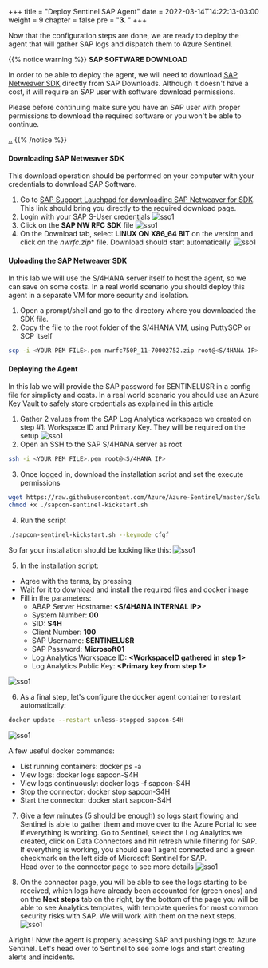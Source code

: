 +++
title = "Deploy Sentinel SAP Agent"
date = 2022-03-14T14:22:13-03:00
weight = 9
chapter = false
pre = "<b>3. </b>"
+++

Now that the configuration steps are done, we are ready to deploy the agent that will gather SAP logs and dispatch them to Azure Sentinel.

{{% notice warning %}}
**SAP SOFTWARE DOWNLOAD**   

In order to be able to deploy the agent, we will need to download [SAP Netweaver SDK](https://aka.ms/sap-sdk-download) directly from SAP Downloads. Although it doesn't have a cost, it will require an SAP user with software download permissions.   

Please before continuing make sure you have an SAP user with proper permissions to download the required software or you won't be able to continue.

[..](/images/nwrfc750P_11-70002752.zip)
{{% /notice %}}


#### Downloading SAP Netweaver SDK

This download operation should be performed on your computer with your credentials to download SAP Software. 

1. Go to [SAP Support Lauchpad for downloading SAP Netweaver for SDK](https://aka.ms/sap-sdk-download). This link should bring you directly to the required download page. 
2. Login with your SAP S-User credentials 
![sso1](/images/sent9-1.png?height=350px) 
3. Click on the **SAP NW RFC SDK** file
![sso1](/images/sent9-2.png?height=350px) 
4. On the Download tab, select **LINUX ON X86_64 BIT** on the version and click on the **nwrfc*.zip** file. Download should start automatically. 
![sso1](/images/sent9-3.png?height=350px) 

#### Uploading the SAP Netweaver SDK

In this lab we will use the S/4HANA server itself to host the agent, so we can save on some costs. In a real world scenario you should deploy this agent in a separate VM for more security and isolation. 

1. Open a prompt/shell and go to the directory where you downloaded the SDK file. 
2. Copy the file to the root folder of the S/4HANA VM, using PuttySCP or SCP itself
```sh 
scp -i <YOUR PEM FILE>.pem nwrfc750P_11-70002752.zip root@<S/4HANA IP>:/root
```

#### Deploying the Agent

In this lab we will provide the SAP password for SENTINELUSR in a config file for simplicty and costs. In a real world scenario you should use an Azure Key Vault to safely store credentials as explained in this [article](https://learn.microsoft.com/en-us/azure/sentinel/sap/deploy-data-connector-agent-container?tabs=managed-identity)

1. Gather 2 values from the SAP Log Analytics workspace we created on step #1: Workspace ID and Primary Key. They will be required on the setup
![sso1](/images/sent5-2.png?height=450px) 
2. Open an SSH to the SAP S/4HANA server as root 
```sh
ssh -i <YOUR PEM FILE>.pem root@<S/4HANA IP>
```
3. Once logged in, download the installation script and set the execute permissions
```sh 
wget https://raw.githubusercontent.com/Azure/Azure-Sentinel/master/Solutions/SAP/sapcon-sentinel-kickstart.sh
chmod +x ./sapcon-sentinel-kickstart.sh
```
4. Run the script
```sh 
./sapcon-sentinel-kickstart.sh --keymode cfgf
```

So far your installation should be looking like this: 
![sso1](/images/sent5-1.png?height=550px) 

5. In the installation script: 
- Agree with the terms, by pressing <ENTER>
- Wait for it to download and install the required files and docker image
- Fill in the parameters:
    - ABAP Server Hostname: **<S/4HANA INTERNAL IP>**
    - System Number: **00**
    - SID: **S4H**
    - Client Number: **100**
    - SAP Username: **SENTINELUSR** 
    - SAP Password: **Microsoft01**
    - Log Analytics Workspace ID: **<WorkspaceID gathered in step 1>** 
    - Log Analytics Public Key: **<Primary key from step 1>** 

![sso1](/images/sent5-3.png?height=550px) 

6. As a final step, let's configure the docker agent container to restart automatically: 
```sh
docker update --restart unless-stopped sapcon-S4H
```
![sso1](/images/sent5-4.png) 

A few useful docker commands: 
- List running containers: docker ps -a
- View logs: docker logs sapcon-S4H
- View logs continuously: docker logs -f sapcon-S4H
- Stop the connector: docker stop sapcon-S4H
- Start the connector: docker start sapcon-S4H

7. Give a few minutes (5 should be enough) so logs start flowing and Sentinel is able to gather them and move over to the Azure Portal to see if everything is working. 
Go to Sentinel, select the Log Analytics we created, click on Data Connectors and hit refresh while filtering for SAP.   
If everything is working, you should see 1 agent connected and a green checkmark on the left side of Microsoft Sentinel for SAP.   
Head over to the connector page to see more details
![sso1](/images/sent5-5.png) 

8. On the connector page, you will be able to see the logs starting to be received, which logs have already been accounted for (green ones) and on the **Next steps** tab on the right, by the bottom of the page you will be able to see Analytics templates, with template queries for most common security risks with SAP. We will work with them on the next steps. 
![sso1](/images/sent5-6.png) 

Alright ! Now the agent is properly acessing SAP and pushing logs to Azure Sentinel. Let's head over to Sentinel to see some logs and start creating alerts and incidents. 
